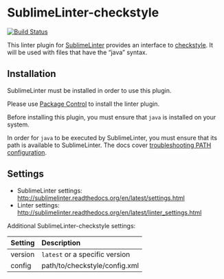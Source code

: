 SublimeLinter-checkstyle
================================

[![Build Status](https://travis-ci.org/SublimeLinter/SublimeLinter-contrib-checkstyle.svg?branch=master)](https://travis-ci.org/SublimeLinter/SublimeLinter-contrib-checkstyle)

This linter plugin for [SublimeLinter](https://github.com/SublimeLinter/SublimeLinter) provides an interface to [checkstyle](__linter_homepage__). It will be used with files that have the “java” syntax.

## Installation
SublimeLinter must be installed in order to use this plugin. 

Please use [Package Control](https://packagecontrol.io) to install the linter plugin.

Before installing this plugin, you must ensure that `java` is installed on your system.

In order for `java` to be executed by SublimeLinter, you must ensure that its path is available to SublimeLinter. The docs cover [troubleshooting PATH configuration](http://sublimelinter.readthedocs.io/en/latest/troubleshooting.html#finding-a-linter-executable).

## Settings
- SublimeLinter settings: http://sublimelinter.readthedocs.org/en/latest/settings.html
- Linter settings: http://sublimelinter.readthedocs.org/en/latest/linter_settings.html

Additional SublimeLinter-checkstyle settings:

|Setting|Description    |
|:------|:--------------|
|version|`latest` or a specific version|
|config |path/to/checkstyle/config.xml|
